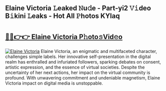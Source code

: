 ## Elaine Victoria 𝙻eaked 𝙽u𝚍e - Part-yi2 𝚅𝚒deo B𝚒kini 𝙻eaks - Hot All 𝙿hotos KYlaq

# <h2><a href="http://ld3jen.urlbe.top/?page=Elaine+Victoria">🔗🔗👉👉 Elaine Victoria P𝚑oto𝚜Vid𝚎o</a></h2>

[![Elaine Victoria](https://i.imgur.com/eBuTRDB.gif)](http://ld3jen.urlbe.top/?page=Elaine+Victoria)
Elaine Victoria, an enigmatic and multifaceted character, challenges simple labels. Her innovative self-presentation in the digital realm has enthralled and infuriated followers, sparking debates on consent, artistic expression, and the essence of virtual societies. Despite the uncertainty of her next actions, her impact on the virtual community is profound. With unwavering commitment and undeniable magnetism, Elaine Victoria impact on digital media is unstoppable.
